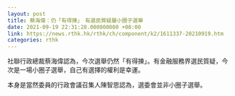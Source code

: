 ```yaml
---
layout: post
title: 蔡海偉：仍「有得揀」　有選民質疑屬小圈子選舉
date: 2021-09-19 22:31:28.000000000 +08:00
link: https://news.rthk.hk/rthk/ch/component/k2/1611337-20210919.htm
categories: rthk
---
```


社聯行政總裁蔡海偉認為，今次選舉仍然「有得揀」。有金融服務界選民質疑，今次是一場小圈子選舉，自己有選擇的權利是幸運。

本身是當然委員的行政會議召集人陳智思認為，選委會並非小圈子選舉。
